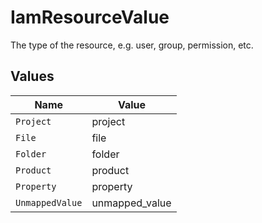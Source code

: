 # IamResourceValue

The type of the resource, e.g. user, group, permission, etc.


## Values

| Name            | Value           |
| --------------- | --------------- |
| `Project`       | project         |
| `File`          | file            |
| `Folder`        | folder          |
| `Product`       | product         |
| `Property`      | property        |
| `UnmappedValue` | unmapped_value  |